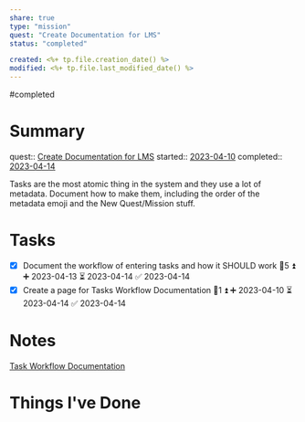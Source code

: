 ```yaml
---
share: true
type: "mission"
quest: "Create Documentation for LMS"
status: "completed"

created: <%+ tp.file.creation_date() %> 
modified: <%+ tp.file.last_modified_date() %>
---
```

#completed 
# Summary
quest:: [Create Documentation for LMS](./Create%20Documentation%20for%20LMS.md)
started:: [2023-04-10](./2023-04-10.md)
completed:: [2023-04-14](./2023-04-14.md)

Tasks are the most atomic thing in the system and they use a lot of metadata.  Document how to make them, including the order of the metadata emoji and the New Quest/Mission stuff.

# Tasks
- [x] Document the workflow of entering tasks and how it SHOULD work 🥄5 ⏫ ➕ 2023-04-13 ⏳ 2023-04-14 ✅ 2023-04-14
- [x] Create a page for Tasks Workflow Documentation 🥄1 ⏫ ➕ 2023-04-10 ⏳ 2023-04-14 ✅ 2023-04-14

# Notes
[Task Workflow Documentation](./Task%20Workflow%20Documentation.md)

# Things I've Done
